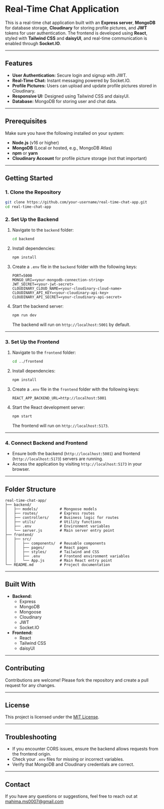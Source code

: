 # Real-Time Chat Application

This is a real-time chat application built with an **Express server**, **MongoDB** for database storage, **Cloudinary** for storing profile pictures, and **JWT** tokens for user authentication. The frontend is developed using **React**, styled with **Tailwind CSS** and **daisyUI**, and real-time communication is enabled through **Socket.IO**.

---

## Features
- **User Authentication:** Secure login and signup with JWT.
- **Real-Time Chat:** Instant messaging powered by Socket.IO.
- **Profile Pictures:** Users can upload and update profile pictures stored in Cloudinary.
- **Responsive UI:** Designed using Tailwind CSS and daisyUI.
- **Database:** MongoDB for storing user and chat data.

---

## Prerequisites
Make sure you have the following installed on your system:
- **Node.js** (v16 or higher)
- **MongoDB** (Local or hosted, e.g., MongoDB Atlas)
- **npm** or **yarn**
- **Cloudinary Account** for profile picture storage (not that important)

---

## Getting Started

### 1. Clone the Repository
```bash
git clone https://github.com/your-username/real-time-chat-app.git
cd real-time-chat-app
```

### 2. Set Up the Backend
1. Navigate to the `backend` folder:
   ```bash
   cd backend
   ```

2. Install dependencies:
   ```bash
   npm install
   ```

3. Create a `.env` file in the `backend` folder with the following keys:
   ```env
   PORT=5000
   MONGO_URI=<your-mongodb-connection-string>
   JWT_SECRET=<your-jwt-secret>
   CLOUDINARY_CLOUD_NAME=<your-cloudinary-cloud-name>
   CLOUDINARY_API_KEY=<your-cloudinary-api-key>
   CLOUDINARY_API_SECRET=<your-cloudinary-api-secret>
   ```

4. Start the backend server:
   ```bash
   npm run dev
   ```

   The backend will run on `http://localhost:5001` by default.

---

### 3. Set Up the Frontend
1. Navigate to the `frontend` folder:
   ```bash
   cd ../frontend
   ```

2. Install dependencies:
   ```bash
   npm install
   ```

3. Create a `.env` file in the `frontend` folder with the following keys:
   ```env
   REACT_APP_BACKEND_URL=http://localhost:5001
   ```

4. Start the React development server:
   ```bash
   npm start
   ```

   The frontend will run on `http://localhost:5173`.

---

### 4. Connect Backend and Frontend
- Ensure both the backend (`http://localhost:5001`) and frontend (`http://localhost:5173`) servers are running.
- Access the application by visiting `http://localhost:5173` in your browser.

---

## Folder Structure
```plaintext
real-time-chat-app/
├── backend/
│   ├── models/          # Mongoose models
│   ├── routes/          # Express routes
│   ├── controllers/     # Business logic for routes
│   ├── utils/           # Utility functions
│   ├── .env             # Environment variables
│   └── server.js        # Main server entry point
├── frontend/
│   ├── src/
│   │   ├── components/  # Reusable components
│   │   ├── pages/       # React pages
│   │   ├── styles/      # Tailwind and CSS
│   │   ├── .env         # Frontend environment variables
│   │   └── App.js       # Main React entry point
└── README.md            # Project documentation
```

---

## Built With
- **Backend:**
  - Express
  - MongoDB
  - Mongoose
  - Cloudinary
  - JWT
  - Socket.IO
- **Frontend:**
  - React
  - Tailwind CSS
  - daisyUI

---

## Contributing
Contributions are welcome! Please fork the repository and create a pull request for any changes.

---

## License
This project is licensed under the [MIT License](LICENSE).

---

## Troubleshooting
- If you encounter CORS issues, ensure the backend allows requests from the frontend origin.
- Check your `.env` files for missing or incorrect variables.
- Verify that MongoDB and Cloudinary credentials are correct.

---

## Contact
If you have any questions or suggestions, feel free to reach out at mahima.ms0007@gmail.com

